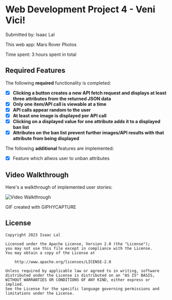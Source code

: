 # Web Development Project 4 - Veni Vici!

Submitted by: Isaac Lal

This web app: Mars Rover Photos

Time spent: 3 hours spent in total

## Required Features

The following **required** functionality is completed:

- [x] **Clicking a button creates a new API fetch request and displays at least three attributes from the returned JSON data**
- [x] **Only one item/API call is viewable at a time**
- [x] **API calls appear random to the user**
- [x] **At least one image is displayed per API call**
- [x] **Clicking on a displayed value for one attribute adds it to a displayed ban list**
- [x] **Attributes on the ban list prevent further images/API results with that attribute from being displayed**

The following **additional** features are implemented:

* [x] Feature which allwos user to unban attributes

## Video Walkthrough

Here's a walkthrough of implemented user stories:

<img src='./walkthroughv1.gif' title='Video Walkthrough' width='' alt='Video Walkthrough' />

<!-- Replace this with whatever GIF tool you used! -->
GIF created with GIPHYCAPTURE  
<!-- Recommended tools:
[Kap](https://getkap.co/) for macOS
[ScreenToGif](https://www.screentogif.com/) for Windows
[peek](https://github.com/phw/peek) for Linux. -->

## License

    Copyright 2023 Isaac Lal

    Licensed under the Apache License, Version 2.0 (the "License");
    you may not use this file except in compliance with the License.
    You may obtain a copy of the License at

        http://www.apache.org/licenses/LICENSE-2.0

    Unless required by applicable law or agreed to in writing, software
    distributed under the License is distributed on an "AS IS" BASIS,
    WITHOUT WARRANTIES OR CONDITIONS OF ANY KIND, either express or implied.
    See the License for the specific language governing permissions and
    limitations under the License.